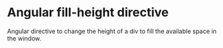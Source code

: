 ﻿Angular fill-height directive
====

Angular directive to change the height of a div to fill the available space in the window.

